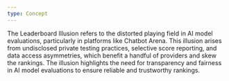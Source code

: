 ```yaml
---
type: Concept
---
```


The Leaderboard Illusion refers to the distorted playing field in AI model evaluations, particularly in platforms like Chatbot Arena. This illusion arises from undisclosed private testing practices, selective score reporting, and data access asymmetries, which benefit a handful of providers and skew the rankings. The illusion highlights the need for transparency and fairness in AI model evaluations to ensure reliable and trustworthy rankings.